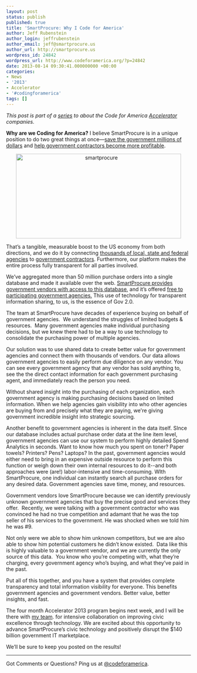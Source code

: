 ```yaml
---
layout: post
status: publish
published: true
title: 'SmartProcure: Why I Code for America'
author: Jeff Rubenstein
author_login: jeffrubenstein
author_email: jeff@smartprocure.us
author_url: http://smartprocure.us
wordpress_id: 24842
wordpress_url: http://www.codeforamerica.org/?p=24842
date: 2013-08-14 09:30:41.000000000 +00:00
categories:
- News
- '2013'
- Accelerator
- '#codingforamerica'
tags: []
---
```

<p style="text-align: left;"><em>This post is part of a <a href="http://codeforamerica.org/category/accelerator">series</a> to about the Code for America <a href="http://codeforamerica.org/accelerator">Accelerator</a> companies.</em></p>
<strong>Why are we Coding for America?</strong> I believe SmartProcure is in a unique position to do two great things at once—<a href="http://www.smartprocure.us/government#govQuotations/?utm_source=CFA-WhyImCodingForAmerica&amp;utm_medium=Guest-Blog&amp;utm_campaign=CFA-Guest-Blog-8-2013">save the government millions of dollars</a> and <a href="http://blog.smartprocure.us/government-accountability-and-transparency-your-key-to-winning-government-business//?utm_source=CFA-WhyImCodingForAmerica&amp;utm_medium=Guest-Blog&amp;utm_campaign=CFA-Guest-Blog-8-2013">help government contractors become more profitable</a>.
<p dir="ltr" style="text-align: center;"><a href="http://www.smartprocure.us/"><img class="wp-image-24856 aligncenter" alt="smartprocure" src="http://www.codeforamerica.org/wp-content/uploads/2013/08/smartprocure.jpg" width="450" height="231" /></a></p>
<p dir="ltr" style="text-align: left;">That’s a tangible, measurable boost to the US economy from both directions, and we do it by connecting <a href="http://smartprocure.us/government/?utm_source=CFA-WhyImCodingForAmerica&amp;utm_medium=Guest-Blog&amp;utm_campaign=CFA-Guest-Blog-8-2013">thousands of local, state and federal agencies</a> to <a href="http://smartprocure.us/business/?utm_source=CFA-WhyImCodingForAmerica&amp;utm_medium=Guest-Blog&amp;utm_campaign=CFA-Guest-Blog-8-2013">government contractors</a>. Furthermore, our platform makes the entire process fully transparent for all parties involved.</p>
We’ve aggregated more than 50 million purchase orders into a single database and made it available over the web. <a href="http://www.smartprocure.us/business/?utm_source=CFA-WhyImCodingForAmerica&amp;utm_medium=Guest-Blog&amp;utm_campaign=CFA-Guest-Blog-8-2013">SmartProcure provides government vendors with access to this database</a>, and it’s offered <a href="http://smartprocure.us/gov-request/?utm_source=CFA-WhyImCodingForAmerica&amp;utm_medium=Guest-Blog&amp;utm_campaign=CFA-Guest-Blog-8-2013">free to participating government agencies.</a> This use of technology for transparent information sharing, to us, is the essence of Gov 2.0.
<p dir="ltr">The team at SmartProcure have decades of experience buying on behalf of government agencies.  We understand the struggles of limited budgets &amp; resources.  Many government agencies make individual purchasing decisions, but we knew there had to be a way to use technology to consolidate the purchasing power of multiple agencies.</p>
<p dir="ltr">Our solution was to use shared data to create better value for government agencies and connect them with thousands of vendors. Our data allows government agencies to easily perform due diligence on any vendor. You can see every government agency that any vendor has sold anything to, see the the direct contact information for each government purchasing agent, and immediately reach the person you need.</p>
<p dir="ltr">Without shared insight into the purchasing of each organization, each government agency is making purchasing decisions based on limited information. When we help agencies gain visibility into who other agencies are buying from and precisely what they are paying, we're giving government incredible insight into strategic sourcing.</p>
<p dir="ltr">Another benefit to government agencies is inherent in the data itself. SInce our database includes actual purchase order data at the line item level, government agencies can use our system to perform highly detailed Spend Analytics in seconds. Want to know how much you spent on toner? Paper towels? Printers? Pens? Laptops? In the past, government agencies would either need to bring in an expensive outside resource to perform this function or weigh down their own internal resources to do it--and both approaches were (are!) labor-intensive and time-consuming. WIth SmartProcure, one individual can instantly search all purchase orders for any desired data. Government agencies save time, money, and resources.</p>
<p dir="ltr">Government vendors love SmartProcure because we can identify previously unknown government agencies that buy the precise good and services they offer.  Recently, we were talking with a government contractor who was convinced he had no true competition and adamant that he was the top seller of his services to the government. He was shocked when we told him he was #9.</p>
<p dir="ltr">Not only were we able to show him unknown competitors, but we are also able to show him potential customers he didn’t know existed.  Data like this is highly valuable to a government vendor, and we are currently the only source of this data.  You know who you’re competing with, what they’re charging, every government agency who’s buying, and what they’ve paid in the past.</p>
<p dir="ltr">Put all of this together, and you have a system that provides complete transparency and total information visibility for everyone. This benefits government agencies and government vendors. Better value, better insights, and fast.</p>
<p dir="ltr">The four month Accelerator 2013 program begins next week, and I will be there with <a href="http://www.smartprocure.us/company/?utm_source=CFA-WhyImCodingForAmerica&amp;utm_medium=Guest-Blog&amp;utm_campaign=CFA-Guest-Blog-8-2013">my team</a>. for intensive collaboration on improving civic excellence through technology. We are excited about this opportunity to advance SmartProcure’s civic technology and positively disrupt the $140 billion government IT marketplace.</p>
<p dir="ltr">We’ll be sure to keep you posted on the results!</p>


<hr />

Got Comments or Questions? Ping us at <a href="http://twitter.com/codeforamerica">@codeforamerica</a>.
